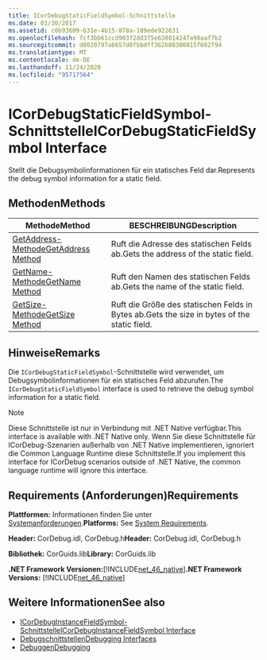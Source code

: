 ```yaml
---
title: ICorDebugStaticFieldSymbol-Schnittstelle
ms.date: 03/30/2017
ms.assetid: c0b93609-631e-4b15-878a-189ede922631
ms.openlocfilehash: fcf3bb61ccd903f2dd375e638814247a98aaf7b2
ms.sourcegitcommit: d8020797a6657d0fbbdff362b80300815f682f94
ms.translationtype: MT
ms.contentlocale: de-DE
ms.lasthandoff: 11/24/2020
ms.locfileid: "95717564"
---
```

# <a name="icordebugstaticfieldsymbol-interface"></a><span data-ttu-id="15aad-102">ICorDebugStaticFieldSymbol-Schnittstelle</span><span class="sxs-lookup"><span data-stu-id="15aad-102">ICorDebugStaticFieldSymbol Interface</span></span>

<span data-ttu-id="15aad-103">Stellt die Debugsymbolinformationen für ein statisches Feld dar.</span><span class="sxs-lookup"><span data-stu-id="15aad-103">Represents the debug symbol information for a static field.</span></span>  
  
## <a name="methods"></a><span data-ttu-id="15aad-104">Methoden</span><span class="sxs-lookup"><span data-stu-id="15aad-104">Methods</span></span>  
  
|<span data-ttu-id="15aad-105">Methode</span><span class="sxs-lookup"><span data-stu-id="15aad-105">Method</span></span>|<span data-ttu-id="15aad-106">BESCHREIBUNG</span><span class="sxs-lookup"><span data-stu-id="15aad-106">Description</span></span>|  
|------------|-----------------|  
|[<span data-ttu-id="15aad-107">GetAddress-Methode</span><span class="sxs-lookup"><span data-stu-id="15aad-107">GetAddress Method</span></span>](icordebugstaticfieldsymbol-getaddress-method.md)|<span data-ttu-id="15aad-108">Ruft die Adresse des statischen Felds ab.</span><span class="sxs-lookup"><span data-stu-id="15aad-108">Gets the address of the static field.</span></span>|  
|[<span data-ttu-id="15aad-109">GetName-Methode</span><span class="sxs-lookup"><span data-stu-id="15aad-109">GetName Method</span></span>](icordebugstaticfieldsymbol-getname-method.md)|<span data-ttu-id="15aad-110">Ruft den Namen des statischen Felds ab.</span><span class="sxs-lookup"><span data-stu-id="15aad-110">Gets the name of the static field.</span></span>|  
|[<span data-ttu-id="15aad-111">GetSize-Methode</span><span class="sxs-lookup"><span data-stu-id="15aad-111">GetSize Method</span></span>](icordebugstaticfieldsymbol-getsize-method.md)|<span data-ttu-id="15aad-112">Ruft die Größe des statischen Felds in Bytes ab.</span><span class="sxs-lookup"><span data-stu-id="15aad-112">Gets the size in bytes of the static field.</span></span>|  
  
## <a name="remarks"></a><span data-ttu-id="15aad-113">Hinweise</span><span class="sxs-lookup"><span data-stu-id="15aad-113">Remarks</span></span>  

 <span data-ttu-id="15aad-114">Die `ICorDebugStaticFieldSymbol`-Schnittstelle wird verwendet, um Debugsymbolinformationen für ein statisches Feld abzurufen.</span><span class="sxs-lookup"><span data-stu-id="15aad-114">The `ICorDebugStaticFieldSymbol` interface is used to retrieve the debug symbol information for a static field.</span></span>  
  
> [!NOTE]
> <span data-ttu-id="15aad-115">Diese Schnittstelle ist nur in Verbindung mit .NET Native verfügbar.</span><span class="sxs-lookup"><span data-stu-id="15aad-115">This interface is available with .NET Native only.</span></span> <span data-ttu-id="15aad-116">Wenn Sie diese Schnittstelle für ICorDebug-Szenarien außerhalb von .NET Native implementieren, ignoriert die Common Language Runtime diese Schnittstelle.</span><span class="sxs-lookup"><span data-stu-id="15aad-116">If you implement this interface for ICorDebug scenarios outside of .NET Native, the common language runtime will ignore this interface.</span></span>  
  
## <a name="requirements"></a><span data-ttu-id="15aad-117">Requirements (Anforderungen)</span><span class="sxs-lookup"><span data-stu-id="15aad-117">Requirements</span></span>  

 <span data-ttu-id="15aad-118">**Plattformen:** Informationen finden Sie unter [Systemanforderungen](../../get-started/system-requirements.md).</span><span class="sxs-lookup"><span data-stu-id="15aad-118">**Platforms:** See [System Requirements](../../get-started/system-requirements.md).</span></span>  
  
 <span data-ttu-id="15aad-119">**Header:** CorDebug.idl, CorDebug.h</span><span class="sxs-lookup"><span data-stu-id="15aad-119">**Header:** CorDebug.idl, CorDebug.h</span></span>  
  
 <span data-ttu-id="15aad-120">**Bibliothek:** CorGuids.lib</span><span class="sxs-lookup"><span data-stu-id="15aad-120">**Library:** CorGuids.lib</span></span>  
  
 <span data-ttu-id="15aad-121">**.NET Framework Versionen:**[!INCLUDE[net_46_native](../../../../includes/net-46-native-md.md)]</span><span class="sxs-lookup"><span data-stu-id="15aad-121">**.NET Framework Versions:** [!INCLUDE[net_46_native](../../../../includes/net-46-native-md.md)]</span></span>  
  
## <a name="see-also"></a><span data-ttu-id="15aad-122">Weitere Informationen</span><span class="sxs-lookup"><span data-stu-id="15aad-122">See also</span></span>

- [<span data-ttu-id="15aad-123">ICorDebugInstanceFieldSymbol-Schnittstelle</span><span class="sxs-lookup"><span data-stu-id="15aad-123">ICorDebugInstanceFieldSymbol Interface</span></span>](icordebuginstancefieldsymbol-interface.md)
- [<span data-ttu-id="15aad-124">Debugschnittstellen</span><span class="sxs-lookup"><span data-stu-id="15aad-124">Debugging Interfaces</span></span>](debugging-interfaces.md)
- [<span data-ttu-id="15aad-125">Debuggen</span><span class="sxs-lookup"><span data-stu-id="15aad-125">Debugging</span></span>](index.md)
